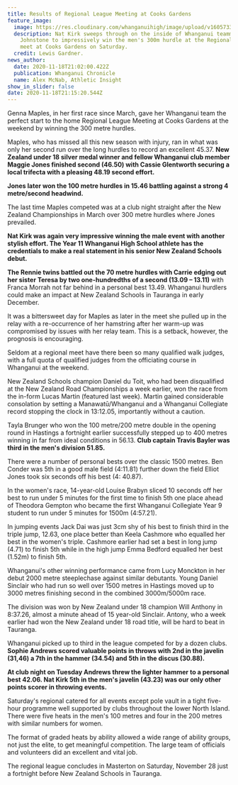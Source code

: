 ```yaml
---
title: Results of Regional League Meeting at Cooks Gardens
feature_image:
  image: https://res.cloudinary.com/whanganuihigh/image/upload/v1605733341/News/Nathan_Kirk_Flynn_Johnstone._Chron_19.11.20_phogo_Lewis_Gardner.jpg
  description: Nat Kirk sweeps through on the inside of Whanganui teammate Flynn
    Johnstone to impressively win the men's 300m hurdle at the Regional League
    meet at Cooks Gardens on Saturday.
  credit: Lewis Gardner.
news_author:
  date: 2020-11-18T21:02:00.422Z
  publication: Whanganui Chronicle
  name: Alex McNab, Athletic Insight
show_in_slider: false
date: 2020-11-18T21:15:20.544Z
---
```

Genna Maples, in her first race since March, gave her Whanganui team the perfect start to the home Regional League Meeting at Cooks Gardens at the weekend by winning the 300 metre hurdles.

Maples, who has missed all this new season with injury, ran in what was only her second run over the long hurdles to record an excellent 45.37. **New Zealand under 18 silver medal winner and fellow Whanganui club member Maggie Jones finished second (46.50) with Cassie Glentworth securing a local trifecta with a pleasing 48.19 second effort.**

**Jones later won the 100 metre hurdles in 15.46 battling against a strong 4 metre/second headwind.**

The last time Maples competed was at a club night straight after the New Zealand Championships in March over 300 metre hurdles where Jones prevailed.

**Nat Kirk was again very impressive winning the male event with another stylish effort. The Year 11 Whanganui High School athlete has the credentials to make a real statement in his senior New Zealand Schools debut.**

**The Rennie twins battled out the 70 metre hurdles with Carrie edging out her sister Teresa by two one-hundredths of a second (13.09 – 13.11)** with Franca Morrah not far behind in a personal best 13.49. Whanganui hurdlers could make an impact at New Zealand Schools in Tauranga in early December.

It was a bittersweet day for Maples as later in the meet she pulled up in the relay with a re-occurrence of her hamstring after her warm-up was compromised by issues with her relay team. This is a setback, however, the prognosis is encouraging.

Seldom at a regional meet have there been so many qualified walk judges, with a full quota of qualified judges from the officiating course in Whanganui at the weekend.

New Zealand Schools champion Daniel du Toit, who had been disqualified at the New Zealand Road Championships a week earlier, won the race from the in-form Lucas Martin (featured last week). Martin gained considerable consolation by setting a Manawatū/Whanganui and a Whanganui Collegiate record stopping the clock in 13:12.05, importantly without a caution.

Tayla Brunger who won the 100 metre/200 metre double in the opening round in Hastings a fortnight earlier successfully stepped up to 400 metres winning in far from ideal conditions in 56.13. **Club captain Travis Bayler was third in the men's division 51.85.**

There were a number of personal bests over the classic 1500 metres. Ben Conder was 5th in a good male field (4:11.81) further down the field Elliot Jones took six seconds off his best (4: 40.87).

In the women's race, 14-year-old Louise Brabyn sliced 10 seconds off her best to run under 5 minutes for the first time to finish 5th one place ahead of Theodora Gempton who became the first Whanganui Collegiate Year 9 student to run under 5 minutes for 1500m (4:57.21).

In jumping events Jack Dai was just 3cm shy of his best to finish third in the triple jump, 12.63, one place better than Keela Cashmore who equalled her best in the women's triple. Cashmore earlier had set a best in long jump (4.71) to finish 5th while in the high jump Emma Bedford equalled her best (1.52m) to finish 5th.

Whanganui's other winning performance came from Lucy Monckton in her debut 2000 metre steeplechase against similar debutants. Young Daniel Sinclair who had run so well over 1500 metres in Hastings moved up to 3000 metres finishing second in the combined 3000m/5000m race.

The division was won by New Zealand under 18 champion Will Anthony in 8:37.26, almost a minute ahead of 15 year-old Sinclair. Antony, who a week earlier had won the New Zealand under 18 road title, will be hard to beat in Tauranga.

Whanganui picked up to third in the league competed for by a dozen clubs. **Sophie Andrews scored valuable points in throws with 2nd in the javelin (31,46) a 7th in the hammer (34.54) and 5th in the discus (30.88).**

**At club night on Tuesday Andrews threw the lighter hammer to a personal best 42.06. Nat Kirk 5th in the men's javelin (43.23) was our only other points scorer in throwing events.**

Saturday's regional catered for all events except pole vault in a tight five-hour programme well supported by clubs throughout the lower North Island. There were five heats in the men's 100 metres and four in the 200 metres with similar numbers for women.

The format of graded heats by ability allowed a wide range of ability groups, not just the elite, to get meaningful competition. The large team of officials and volunteers did an excellent and vital job.

The regional league concludes in Masterton on Saturday, November 28 just a fortnight before New Zealand Schools in Tauranga.

